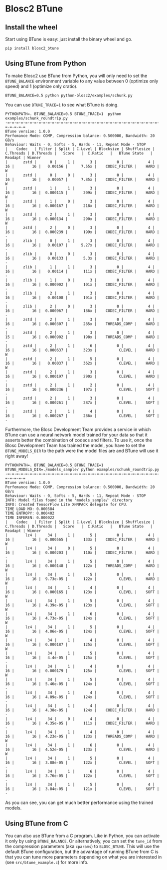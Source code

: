 # Blosc2 BTune

## Install the wheel

Start using BTune is easy: just install the binary wheel and go.

```shell
pip install blosc2_btune
```

## Using BTune from Python

To make Blosc2 use BTune from Python, you will only need to set the `BTUNE_BALANCE`
environment variable to any value between 0 (optimize only speed) and 1 (optimize only cratio).

```shell
BTUNE_BALANCE=0.5 python python-blosc2/examples/schunk.py
```

You can use `BTUNE_TRACE=1` to see what BTune is doing.

```shell
PYTHONPATH=. BTUNE_BALANCE=0.5 BTUNE_TRACE=1  python examples/schunk_roundtrip.py 
-=-=-=-=-=-=-=-=-=-=-=-=-=-=-=-=-=-=-=-=-=-=-=-=-=-=-=-=-=-=-=-=-=-=-=-=-=-=-=
BTune version: 1.0.0
Perfomance Mode: COMP, Compression balance: 0.500000, Bandwidth: 20 GB/s
Behaviour: Waits - 0, Softs - 5, Hards - 11, Repeat Mode - STOP
|    Codec   | Filter | Split | C.Level | Blocksize | Shufflesize | C.Threads | D.Threads |   Score   |  C.Ratio   |   BTune State   | Readapt | Winner
|       zstd |      0 |     1 |       3 |         0 |           4 |        16 |        16 |   0.00156 |      7.55x |    CODEC_FILTER |    HARD | W
|       zstd |      0 |     0 |       3 |         0 |           4 |        16 |        16 |   0.00057 |      7.85x |    CODEC_FILTER |    HARD | W
|       zstd |      1 |     1 |       3 |         0 |           4 |        16 |        16 |  0.000115 |       209x |    CODEC_FILTER |    HARD | W
|       zstd |      1 |     0 |       3 |         0 |           4 |        16 |        16 |  0.000167 |       218x |    CODEC_FILTER |    HARD | W
|       zstd |      2 |     1 |       3 |         0 |           4 |        16 |        16 |  0.000134 |       290x |    CODEC_FILTER |    HARD | W
|       zstd |      2 |     0 |       3 |         0 |           4 |        16 |        16 |  0.000239 |       199x |    CODEC_FILTER |    HARD | -
|       zlib |      0 |     1 |       3 |         0 |           4 |        16 |        16 |   0.00107 |      5.27x |    CODEC_FILTER |    HARD | -
|       zlib |      0 |     0 |       3 |         0 |           4 |        16 |        16 |   0.00133 |       5.3x |    CODEC_FILTER |    HARD | -
|       zlib |      1 |     1 |       3 |         0 |           4 |        16 |        16 |   0.00114 |       111x |    CODEC_FILTER |    HARD | -
|       zlib |      1 |     0 |       3 |         0 |           4 |        16 |        16 |  0.000902 |       101x |    CODEC_FILTER |    HARD | -
|       zlib |      2 |     1 |       3 |         0 |           4 |        16 |        16 |   0.00108 |       191x |    CODEC_FILTER |    HARD | -
|       zlib |      2 |     0 |       3 |         0 |           4 |        16 |        16 |  0.000967 |       186x |    CODEC_FILTER |    HARD | -
|       zstd |      2 |     1 |       3 |         0 |           4 |        16 |        16 |  0.000307 |       285x |    THREADS_COMP |    HARD | -
|       zstd |      2 |     1 |       3 |         0 |           4 |        15 |        16 |  0.000902 |       198x |    THREADS_COMP |    HARD | -
|       zstd |      2 |     1 |       6 |         0 |           4 |        16 |        16 |  0.000637 |       323x |          CLEVEL |    HARD | W
|       zstd |      2 |     1 |       5 |         0 |           4 |        16 |        16 |   0.00037 |       362x |          CLEVEL |    HARD | W
|       zstd |      2 |     1 |       3 |         0 |           4 |        16 |        16 |  0.000197 |       290x |          CLEVEL |    HARD | -
|       zstd |      2 |     1 |       2 |         0 |           4 |        16 |        16 |  0.000236 |       197x |          CLEVEL |    SOFT | -
|       zstd |      2 |     1 |       3 |         0 |           4 |        16 |        16 |  0.000261 |       287x |          CLEVEL |    SOFT | -
|       zstd |      2 |     1 |       4 |         0 |           4 |        16 |        16 |  0.000267 |       286x |          CLEVEL |    SOFT | -
```

Furthermore, the Blosc Development Team provides a service in which BTune can use
a neural network model trained for your data so that it asserts better the combination
of codecs and filters.
To use it, once the Blosc Development Team has trained the model, you have to set the 
`BTUNE_MODELS_DIR` to the path were the model files are and BTune will use it right
away!

```shell
PYTHONPATH=. BTUNE_BALANCE=0.5 BTUNE_TRACE=1  BTUNE_MODELS_DIR=./models_sample/ python examples/schunk_roundtrip.py
-=-=-=-=-=-=-=-=-=-=-=-=-=-=-=-=-=-=-=-=-=-=-=-=-=-=-=-=-=-=-=-=-=-=-=-=-=-=-=
BTune version: 1.0.0
Perfomance Mode: COMP, Compression balance: 0.500000, Bandwidth: 20 GB/s
Behaviour: Waits - 0, Softs - 5, Hards - 11, Repeat Mode - STOP
INFO: Model files found in the 'models_sample/' directory
INFO: Created TensorFlow Lite XNNPACK delegate for CPU.
TIME LOAD MO: 0.000584
TIME ENTROPY: 0.000402
TIME INFEREN: 0.000022
|    Codec   | Filter | Split | C.Level | Blocksize | Shufflesize | C.Threads | D.Threads |   Score   |  C.Ratio   |   BTune State   | Readapt | Winner
|        lz4 |     34 |     1 |       5 |         0 |           4 |        16 |        16 |  0.000565 |       133x |    CODEC_FILTER |    HARD | W
|        lz4 |     34 |     0 |       5 |         0 |           4 |        16 |        16 |  0.000203 |       110x |    CODEC_FILTER |    HARD | -
|        lz4 |     34 |     1 |       5 |         0 |           4 |        16 |        16 |  0.000148 |       122x |    THREADS_COMP |    HARD | W
|        lz4 |     34 |     1 |       5 |         0 |           4 |        16 |        16 |  9.73e-05 |       122x |          CLEVEL |    HARD | W
|        lz4 |     34 |     1 |       4 |         0 |           4 |        16 |        16 |  0.000165 |       123x |          CLEVEL |    SOFT | W
|        lz4 |     34 |     1 |       5 |         0 |           4 |        16 |        16 |  4.39e-05 |       123x |          CLEVEL |    SOFT | W
|        lz4 |     34 |     1 |       6 |         0 |           4 |        16 |        16 |  4.73e-05 |       124x |          CLEVEL |    SOFT | W
|        lz4 |     34 |     1 |       5 |         0 |           4 |        16 |        16 |  4.06e-05 |       124x |          CLEVEL |    SOFT | W
|        lz4 |     34 |     1 |       4 |         0 |           4 |        16 |        16 |  0.000187 |       125x |          CLEVEL |    SOFT | W
|        lz4 |     34 |     1 |       5 |         0 |           4 |        16 |        16 |   4.4e-05 |       125x |          CLEVEL |    SOFT | -
|        lz4 |     34 |     1 |       4 |         0 |           4 |        16 |        16 |  0.000179 |       125x |          CLEVEL |    SOFT | W
|        lz4 |     34 |     1 |       5 |         0 |           4 |        16 |        16 |  5.46e-05 |       124x |          CLEVEL |    SOFT | -
|        lz4 |     34 |     1 |       4 |         0 |           4 |        16 |        16 |  4.09e-05 |       124x |          CLEVEL |    SOFT | -
|        lz4 |     34 |     1 |       4 |         0 |           4 |        16 |        16 |  4.38e-05 |       124x |    CODEC_FILTER |    HARD | -
|        lz4 |     34 |     0 |       4 |         0 |           4 |        16 |        16 |  4.35e-05 |       111x |    CODEC_FILTER |    HARD | -
|        lz4 |     34 |     1 |       4 |         0 |           4 |        16 |        16 |  4.23e-05 |       123x |    THREADS_COMP |    HARD | W
|        lz4 |     34 |     1 |       6 |         0 |           4 |        16 |        16 |  4.52e-05 |       123x |          CLEVEL |    HARD | W
|        lz4 |     34 |     1 |       5 |         0 |           4 |        16 |        16 |  3.88e-05 |       122x |          CLEVEL |    SOFT | -
|        lz4 |     34 |     1 |       6 |         0 |           4 |        16 |        16 |  3.76e-05 |       122x |          CLEVEL |    SOFT | -
|        lz4 |     34 |     1 |       5 |         0 |           4 |        16 |        16 |  3.84e-05 |       121x |          CLEVEL |    SOFT | -
```
As you can see, you can get much better performance using the trained models.

## Using BTune from C

You can also use BTune from a C program. Like in Python, you can activate it only by using `BTUNE_BALANCE`. Or 
alternatively, you can set the `tune_id` from the compression parameters (aka `cparams`) to `BLOSC_BTUNE`. This will use the default
BTune configuration, but the advantage of running BTune from C is that you can tune more parameters depending on what
you are interested in (see `src/btune_example.c`) for more info.
